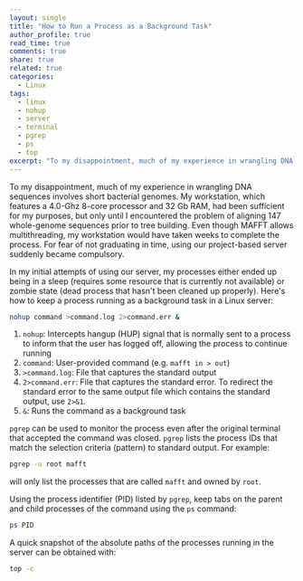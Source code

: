 ```yaml
---
layout: single
title: "How to Run a Process as a Background Task"
author_profile: true
read_time: true
comments: true
share: true
related: true
categories:
  - Linux
tags:
  - linux
  - nohup
  - server
  - terminal
  - pgrep
  - ps
  - top
excerpt: "To my disappointment, much of my experience in wrangling DNA sequences involves short bacterial genomes. My workstation, which features a 4.0-Ghz 8-core processor and 32 Gb RAM, had been sufficient for my purposes, but only until I encountered the problem of aligning 147 whole-genome sequences prior to tree building. Even though MAFFT allows multithreading, my workstation would have taken weeks to complete the process. For fear of not graduating in time, using our project-based server suddenly became compulsory."
---
```


To my disappointment, much of my experience in wrangling DNA sequences involves short bacterial genomes. My workstation, which features a 4.0-Ghz 8-core processor and 32 Gb RAM, had been sufficient for my purposes, but only until I encountered the problem of aligning 147 whole-genome sequences prior to tree building. Even though MAFFT allows multithreading, my workstation would have taken weeks to complete the process. For fear of not graduating in time, using our project-based server suddenly became compulsory.

<!-- readmore -->

In my initial attempts of using our server, my processes either ended up being in a sleep (requires some resource that is currently not available) or zombie state (dead process that hasn't been cleaned up properly). Here's how to keep a process running as a background task in a Linux server:

```sh
nohup command >command.log 2>command.err &
```

1. ```nohup```: Intercepts hangup (HUP) signal that is normally sent to a process to inform that the user has logged off, allowing the process to continue running
2. ```command```: User-provided command (e.g. ```mafft in > out```)
3. ```>command.log```: File that captures the standard output
4. ```2>command.err```: File that captures the standard error. To redirect the standard error to the same output file which contains the standard output, use ```2>&1```.
5. ```&```: Runs the command as a background task

```pgrep``` can be used to monitor the process even after the original terminal that accepted the command was closed. ```pgrep``` lists the process IDs that match the selection criteria (pattern) to standard output. For example:

```sh
pgrep -u root mafft
```

will only list the processes that are called ```mafft``` and owned by ```root```.

Using the process identifier (PID) listed by ```pgrep```, keep tabs on the parent and child processes of the command using the ```ps``` command:

```sh
ps PID
```

A quick snapshot of the absolute paths of the processes running in the server can be obtained with:

```sh
top -c
```

